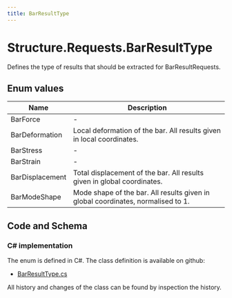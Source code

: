 ```yaml
---
title: BarResultType
---
```


# Structure.Requests.BarResultType

Defines the type of results that should be extracted for BarResultRequests.

## Enum values

| Name            | Description                                                    |
|-----------------|----------------------------------------------------------------|
| BarForce |  -  |
| BarDeformation |  Local deformation of the bar. All results given in local coordinates.  |
| BarStress |  -  |
| BarStrain |  -  |
| BarDisplacement |  Total displacement of the bar. All results given in global coordinates.  |
| BarModeShape |  Mode shape of the bar. All results given in global coordinates, normalised to 1.  |


## Code and Schema

### C# implementation

The enum is defined in C#. The class definition is available on github:

- [BarResultType.cs](https://github.com/BHoM/BHoM/blob/develop/Structure_oM/Requests/Enum/BarResultType.cs)

All history and changes of the class can be found by inspection the history.
